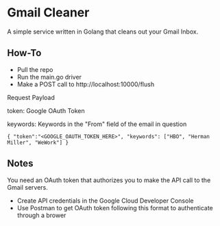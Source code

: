 # Gmail Cleaner

A simple service written in Golang that cleans out your Gmail Inbox. 

## How-To

- Pull the repo
- Run the main.go driver
- Make a POST call to http://localhost:10000/flush

Request Payload

token: Google OAuth Token

keywords: Keywords in the "From" field of the email in question

`{
    "token":"<GOOGLE_OAUTH_TOKEN_HERE>",
    "keywords": ["HBO", "Herman Miller", "WeWork"]
}`


## Notes
You need an OAuth token that authorizes you to make the API call to the Gmail servers.

- Create API credentials in the Google Cloud Developer Console
- Use Postman to get OAuth token following this format to authenticate through a brower
